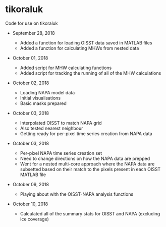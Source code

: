 # tikoraluk
Code for use on tikoraluk

* September 28, 2018
  * Added a function for loading OISST data saved in MATLAB files
  * Added a function for calculating MHWs from nested data
  
* October 01, 2018
  * Added script for MHW calculating functions
  * Added script for tracking the running of all of the MHW calculations
  
* October 02, 2018
  * Loading NAPA model data
  * Initial visualisations
  * Basic masks prepared
  
* October 03, 2018
  * Interpolated OISST to match NAPA grid
  * Also tested nearest neighbour
  * Getting ready for per-pixel time series creation from NAPA data

* October 03, 2018
  * Per-pixel NAPA time series creation set
  * Need to change directions on how the NAPA data are prepped
  * Went for a nested multi-core approach where the NAPA data are subsetted
    based on their match to the pixels present in each OISST MATLAB file
    
* October 09, 2018
  * Playing about with the OISST-NAPA analysis functions

* October 10, 2018
  * Calculated all of the summary stats for OISST and NAPA (excluding ice coverage)

